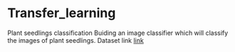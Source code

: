 # Transfer_learning
Plant seedlings classification
Buiding an image classifier which will classify the images of plant seedlings.
Dataset link [link](https://www.kaggle.com/datasets/siddhantsinghu/plant-seedling)

